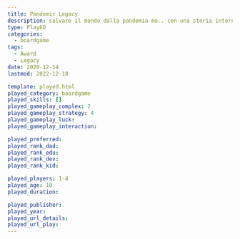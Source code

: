 ```yaml
---
title: Pandemic Legacy
description: salvare il mondo dalla pandemia ma.. con una storia intorno
type: PlayED
categories:
  - boardgame
tags:
  - Award
  - Legacy
date: 2020-12-14
lastmod: 2022-12-18

template: played.html
played_category: boardgame
played_skills: []
played_gameplay_complex: 2
played_gameplay_strategy: 4
played_gameplay_luck:
played_gameplay_interaction: 

played_preferred: 
played_rank_dad: 
played_rank_edu: 
played_rank_dev: 
played_rank_kid: 

played_players: 1-4
played_age: 10
played_duration: 

played_publisher: 
played_year: 
played_url_details: 
played_url_play: 
---
```

